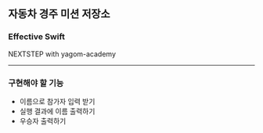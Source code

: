 ## 자동차 경주 미션 저장소
### Effective Swift
NEXTSTEP with yagom-academy

---
### 구현해야 할 기능
* 이름으로 참가자 입력 받기
* 실행 결과에 이름 출력하기
* 우승자 출력하기
